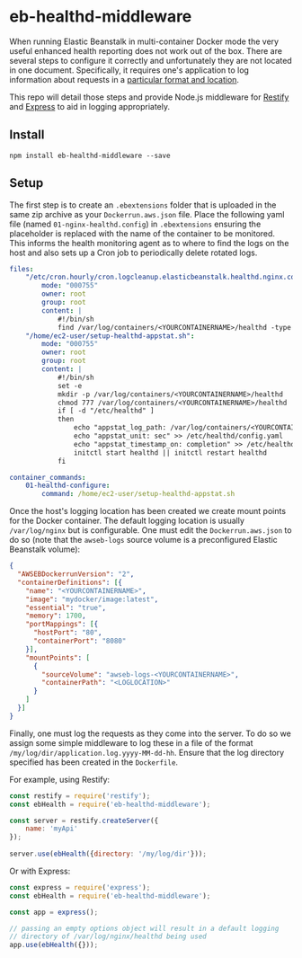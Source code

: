 # eb-healthd-middleware

When running Elastic Beanstalk in multi-container Docker mode the very 
useful enhanced health reporting does not work out of the box. There are 
several steps to configure it correctly and unfortunately they are not
located in one document. Specifically, it requires one's application to 
log information about requests in a [particular format and location][1].

This repo will detail those steps and provide Node.js middleware for 
[Restify](http://restify.com/) and [Express](http://expressjs.com/) to 
aid in logging appropriately.

## Install

`npm install eb-healthd-middleware --save`

## Setup

The first step is to create an `.ebextensions` folder that is uploaded
in the same zip archive as your `Dockerrun.aws.json` file. Place the
following yaml file (named `01-nginx-healthd.config`) in `.ebextensions` 
ensuring the placeholder is replaced with the name of the container to 
be monitored. This informs the health monitoring agent as to where to 
find the logs on the host and also sets up a Cron job to periodically 
delete rotated logs.

```yaml
files:
    "/etc/cron.hourly/cron.logcleanup.elasticbeanstalk.healthd.nginx.conf":
        mode: "000755"
        owner: root
        group: root
        content: |
            #!/bin/sh
            find /var/log/containers/<YOURCONTAINERNAME>/healthd -type f | grep -v application.log.`date -u +"%Y-%m-%d-%H"` | xargs rm -f
    "/home/ec2-user/setup-healthd-appstat.sh":
        mode: "000755"
        owner: root
        group: root
        content: |
            #!/bin/sh
            set -e
            mkdir -p /var/log/containers/<YOURCONTAINERNAME>/healthd
            chmod 777 /var/log/containers/<YOURCONTAINERNAME>/healthd
            if [ -d "/etc/healthd" ]
            then
                echo "appstat_log_path: /var/log/containers/<YOURCONTAINERNAME>/healthd/application.log" >> /etc/healthd/config.yaml
                echo "appstat_unit: sec" >> /etc/healthd/config.yaml
                echo "appstat_timestamp_on: completion" >> /etc/healthd/config.yaml
                initctl start healthd || initctl restart healthd
            fi

container_commands:
    01-healthd-configure:
        command: /home/ec2-user/setup-healthd-appstat.sh 
```

Once the host's logging location has been created we create mount points
for the Docker container. The default logging location is usually
`/var/log/nginx` but is configurable. One must edit the
`Dockerrun.aws.json` to do so (note that the `awseb-logs` source volume
is a preconfigured Elastic Beanstalk volume):

```json
{
  "AWSEBDockerrunVersion": "2",
  "containerDefinitions": [{
    "name": "<YOURCONTAINERNAME>",
    "image": "mydocker/image:latest",
    "essential": "true",
    "memory": 1700,
    "portMappings": [{
      "hostPort": "80",
      "containerPort": "8080"
    }],
    "mountPoints": [
      {
        "sourceVolume": "awseb-logs-<YOURCONTAINERNAME>",
        "containerPath": "<LOGLOCATION>"
      }
    ]
  }]
}
```

Finally, one must log the requests as they come into the server. To do 
so we assign some simple middleware to log these in a file of the format
`/my/log/dir/application.log.yyyy-MM-dd-hh`. Ensure that the log
directory specified has been created in the `Dockerfile`.

For example, using Restify:

```js
const restify = require('restify');
const ebHealth = require('eb-healthd-middleware');

const server = restify.createServer({
    name: 'myApi'
});
    
server.use(ebHealth({directory: '/my/log/dir'}));
```

Or with Express:

```js
const express = require('express');
const ebHealth = require('eb-healthd-middleware');

const app = express();

// passing an empty options object will result in a default logging 
// directory of /var/log/nginx/healthd being used
app.use(ebHealth({}));
```

[1]: http://docs.aws.amazon.com/elasticbeanstalk/latest/dg/health-enhanced-serverlogs.html
